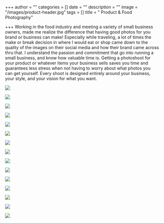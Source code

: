+++
author = ""
categories = []
date = ""
description = ""
image = "/images/product-header.jpg"
tags = []
title = " Product & Food Photography"

+++
Working in the food industry and meeting a variety of small business owners, made me realize the difference that having good photos for you brand or business can make!   Especially while traveling, a lot of times the make or break decision in where I would eat or shop came down to the quality of the images on their social media and how their brand came across thru that. I understand the passion and commitment that go into running a small business, and know how valuable time is.  Getting a photoshoot for your product or whatever items your business sells saves you time and guarantees less stress when not having to worry about what photos you can get yourself.   Every shoot is designed entirely around your business, your style, and your vision for what you want.

![](/images/lemon-tarts-bakery-tampa-branding2.jpg)

![](/images/cake-bakery-branding-photos-tampa2.jpg)

![](/images/macaraons-european-french-branding-tampa.jpg)

![](/images/lemon-tarts-bakery-tampa-branding.jpg)

![](/images/cake-bakery-branding-photos-tampa.jpg)

![](/images/cake-branding-restaurant-bakery-branding-tampa.jpg)

![](/images/copper-ashtray-branding-product-photos.jpg)

![](/images/copper-ashtray-branding-product-photos-tampa.jpg)

![](/images/drinks-lemonade-restaurant-branding-tampa.jpg)

![](/images/wrap-lunch-branding-restaurant-tampa.jpg)

![](/images/chocolate-cookie-bakery-branding-tampa.jpg)

![](/images/cafe-restaurant-branding-tampa.jpg)

![](/images/restaurant-cafe-branding-tampa.jpg)

![](/images/smoothies-cafe-restaurant-branding-tampa.jpg)

![](/images/ice-cream-restaurant-branding-photos-tampa.jpg)